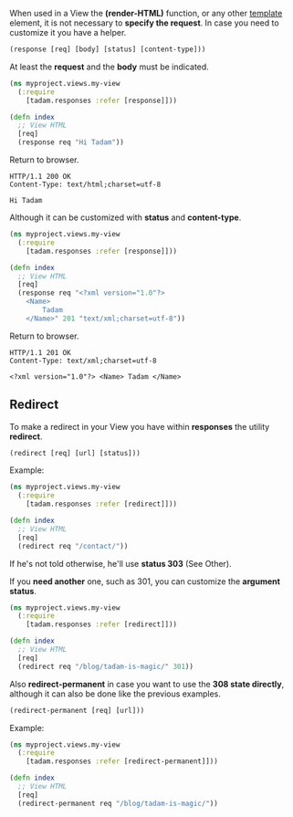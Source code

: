 When used in a View the **(render-HTML)** function, or any other [template](#templates) element, it is not necessary to **specify the request**. In case you need to customize it you have a helper.

``` clojure
(response [req] [body] [status] [content-type]))
```

At least the **request** and the **body** must be indicated.

``` clojure
(ns myproject.views.my-view
  (:require
    [tadam.responses :refer [response]]))

(defn index
  ;; View HTML
  [req]
  (response req "Hi Tadam"))
```

Return to browser.

``` shell
HTTP/1.1 200 OK
Content-Type: text/html;charset=utf-8

Hi Tadam
```

Although it can be customized with **status** and **content-type**.

``` clojure
(ns myproject.views.my-view
  (:require
    [tadam.responses :refer [response]]))

(defn index
  ;; View HTML
  [req]
  (response req "<?xml version="1.0"?>
    <Name>
        Tadam
    </Name>" 201 "text/xml;charset=utf-8"))
```

Return to browser.

``` shell
HTTP/1.1 201 OK
Content-Type: text/xml;charset=utf-8

<?xml version="1.0"?> <Name> Tadam </Name>
```

## Redirect

To make a redirect in your View you have within **responses** the utility **redirect**.

``` clojure
(redirect [req] [url] [status]))
```

Example:

``` clojure
(ns myproject.views.my-view
  (:require
    [tadam.responses :refer [redirect]]))

(defn index
  ;; View HTML
  [req]
  (redirect req "/contact/"))
```

If he's not told otherwise, he'll use **status 303** (See Other).

If you **need another** one, such as 301, you can customize the **argument status**.

``` clojure
(ns myproject.views.my-view
  (:require
    [tadam.responses :refer [redirect]]))

(defn index
  ;; View HTML
  [req]
  (redirect req "/blog/tadam-is-magic/" 301))
```

Also **redirect-permanent** in case you want to use the **308 state directly**, although it can also be done like the previous examples.

``` clojure
(redirect-permanent [req] [url]))
```

Example:

``` clojure
(ns myproject.views.my-view
  (:require
    [tadam.responses :refer [redirect-permanent]]))

(defn index
  ;; View HTML
  [req]
  (redirect-permanent req "/blog/tadam-is-magic/"))
```
